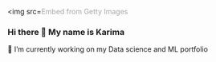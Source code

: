 <img src=<a id='tdOOFwRaQ0NS24qJQxn3Zg' class='gie-single' href='http://www.gettyimages.com/detail/970317224' target='_blank' style='color:#a7a7a7;text-decoration:none;font-weight:normal !important;border:none;display:inline-block;'>Embed from Getty Images</a><script>window.gie=window.gie||function(c){(gie.q=gie.q||[]).push(c)};gie(function(){gie.widgets.load({id:'tdOOFwRaQ0NS24qJQxn3Zg',sig:'gmCAT74qmyg6N3AvzaNlB06kpbCk2ObMb6-YqUFCuAs=',w:'589px',h:'295px',items:'970317224',caption: true ,tld:'com',is360: false })});</script><script src='//embed-cdn.gettyimages.com/widgets.js' charset='utf-8' async></script>
### Hi there 👋 My name is Karima
🔭 I’m currently working on my Data science and ML portfolio
<!--
**Kari-sad/Kari-sad** is a ✨ _special_ ✨ repository because its `README.md` (this file) appears on your GitHub profile.

Here are some ideas to get you started:

- 🔭 I’m currently working on my Data science and ML portfolio
- 🌱 I’m currently learning ...
- 👯 I’m looking to collaborate on ...
- 🤔 I’m looking for help with ...
- 💬 Ask me about ...
- 📫 How to reach me: ...
- 😄 Pronouns: ...
- ⚡ Fun fact: ...
-->
